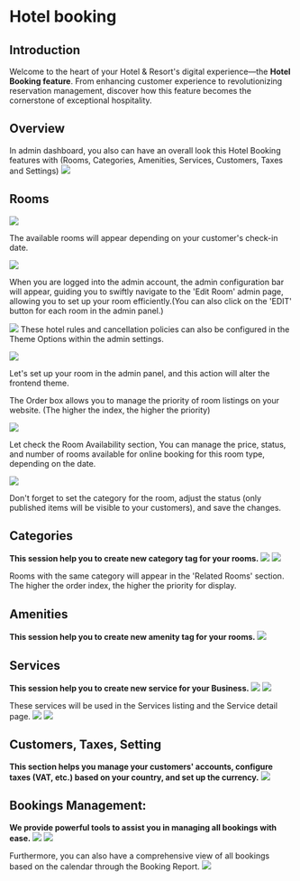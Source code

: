 # Hotel booking

## Introduction

Welcome to the heart of your Hotel & Resort's digital experience—the **Hotel Booking feature**. From enhancing customer experience to revolutionizing reservation management, discover how this feature becomes the cornerstone of exceptional hospitality.

## Overview
In admin dashboard, you also can have an overall look this Hotel Booking features with (Rooms, Categories, Amenities, Services, Customers, Taxes and Settings)
![](images/hotel-booking-admin.png)

## Rooms
![](images/hotel-booking-rooms-listing-front.png)

The available rooms will appear depending on your customer's check-in date.

![](images/hotel-booking-room-front.png)

When you are logged into the admin account, the admin configuration bar will appear, guiding you to swiftly navigate to the 'Edit Room' admin page, allowing you to set up your room efficiently.(You can also click on the 'EDIT' button for each room in the admin panel.)

![](images/hotel-booking-room-front-2.png)
These hotel rules and cancellation policies can also be configured in the Theme Options within the admin settings.

![](images/hotel-booking-room-back-1.png)

Let's set up your room in the admin panel, and this action will alter the frontend theme.

The Order box allows you to manage the priority of room listings on your website. (The higher the index, the higher the priority)

![](images/hotel-booking-room-back-2.png)

Let check the Room Availability section, You can manage the price, status, and number of rooms available for online booking for this room type, depending on the date.

![](images/hotel-booking-room-back-3.png)

Don't forget to set the category for the room, adjust the status (only published items will be visible to your customers), and save the changes.

## Categories
**This session help you to create new category tag for your rooms.**
![](images/hotel-booking-categories-back.png)
![](images/hotel-booking-category-back.png)

Rooms with the same category will appear in the 'Related Rooms' section. The higher the order index, the higher the priority for display.

## Amenities
**This session help you to create new amenity tag for your rooms.**
![](images/hotel-booking-amenities-back.png)

## Services
**This session help you to create new service for your Business.**
![](images/hotel-booking-services-back.png)
![](images/hotel-booking-service-back.png)

These services will be used in the Services listing and the Service detail page.
![](images/hotel-booking-services-front.png)
![](images/hotel-booking-service-front.png)

## Customers, Taxes, Setting
**This section helps you manage your customers' accounts, configure taxes (VAT, etc.) based on your country, and set up the currency.**
![](images/hotel-booking-settings-back.png)

## Bookings Management:
**We provide powerful tools to assist you in managing all bookings with ease.**
![](images/hotel-booking-bookings-back.png)
![](images/hotel-booking-booking-detail.png)

Furthermore, you can also have a comprehensive view of all bookings based on the calendar through the Booking Report.
![](images/hotel-booking-bookings-report.png)